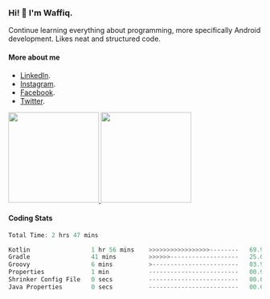 ### Hi! 👋 I'm Waffiq.

Continue learning everything about programming, more specifically Android development. Likes neat and structured code.

#### More about me 
- [LinkedIn](https://www.linkedin.com/in/waffiqaziz/).
- [Instagram](https://www.instagram.com/waffiqaziz/).
- [Facebook](https://web.facebook.com/WaffiqAziz/).
- [Twitter](https://twitter.com/AzizWaffiq).

<p align="left">
<a href="https://github.com/waffiqaziz">
  <img height="180em" src="https://github-readme-stats-eight-theta.vercel.app/api?username=waffiqaziz&show_icons=true&theme=algolia&include_all_commits=true&count_private=true"/>
  <img height="180em" src="https://github-readme-stats-eight-theta.vercel.app/api/top-langs/?username=waffiqaziz&layout=compact&langs_count=8&theme=algolia"/>
</a>
</p>

#### Coding Stats
<!--START_SECTION:waka-->

```rust
Total Time: 2 hrs 47 mins

Kotlin                 1 hr 56 mins    >>>>>>>>>>>>>>>>>--------   69.98 %
Gradle                 41 mins         >>>>>>-------------------   25.04 %
Groovy                 6 mins          >------------------------   03.95 %
Properties             1 min           -------------------------   00.99 %
Shrinker Config File   0 secs          -------------------------   00.02 %
Java Properties        0 secs          -------------------------   00.01 %
```

<!--END_SECTION:waka-->
